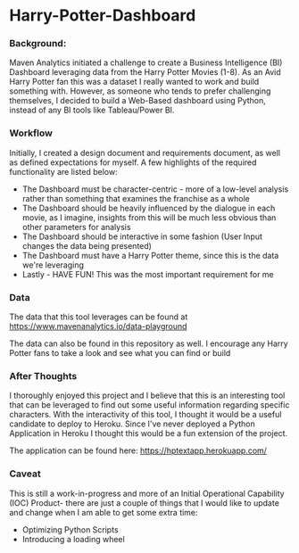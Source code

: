 # Harry-Potter-Dashboard

### **Background:** 

Maven Analytics initiated a challenge to create a Business Intelligence (BI) Dashboard leveraging data from the Harry Potter Movies (1-8). As an Avid Harry Potter fan this was a dataset I really wanted to work and build something with. However, as someone who tends to prefer challenging themselves, I decided to build a Web-Based dashboard using Python, instead of any BI tools like Tableau/Power BI.

### **Workflow**

Initially, I created a design document and requirements document, as well as defined expectations for myself. A few highlights of the required functionality are listed below:
* The Dashboard must be character-centric - more of a low-level analysis rather than something that examines the franchise as a whole
* The Dashboard should be heavily influenced by the dialogue in each movie, as I imagine, insights from this will be much less obvious than other parameters for analysis
* The Dashboard should be interactive in some fashion (User Input changes the data being presented)
* The Dashboard must have a Harry Potter theme, since this is the data we're leveraging
* Lastly - HAVE FUN! This was the most important requirement for me

### **Data** 

The data that this tool leverages can be found at https://www.mavenanalytics.io/data-playground

The data can also be found in this repository as well. I encourage any Harry Potter fans to take a look and see what you can find or build

### **After Thoughts** 

I thoroughly enjoyed this project and I believe that this is an interesting tool that can be leveraged to find out some useful information regarding specific characters. With the interactivity of this tool, I thought it would be a useful candidate to deploy to Heroku. Since I've never deployed a Python Application in Heroku I thought this would be a fun extension of the project.

The application can be found here: https://hptextapp.herokuapp.com/

### **Caveat**

This is still a work-in-progress and more of an Initial Operational Capability (IOC) Product- there are just a couple of things that I would like to update and change when I am able to get some extra time:
* Optimizing Python Scripts
* Introducing a loading wheel




